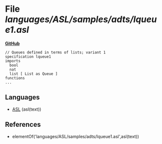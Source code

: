 # File _languages/ASL/samples/adts/lqueue1.asl_
**[GitHub](https://github.com/softlang/yas/blob/master/languages/ASL/samples/adts/lqueue1.asl)**
```
// Queues defined in terms of lists; variant 1
specification lqueue1
imports
  bool
  nat
  list [ List as Queue ]
functions
...
```

## Languages
* [ASL](../languages/ASL.md) (asl(text))

## References
* elementOf('languages/ASL/samples/adts/lqueue1.asl',asl(text))

